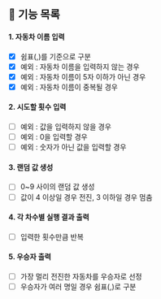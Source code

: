 ## 🚗 기능 목록

#### 1. 자동차 이름 입력

- [x] 쉼표(,)를 기준으로 구분
- [x] 예외 : 자동차 이름을 입력하지 않는 경우
- [x] 예외 : 자동차 이름이 5자 이하가 아닌 경우
- [x] 예외 : 자동차 이름이 중복될 경우

#### 2. 시도할 횟수 입력

- [ ] 예외 : 값을 입력하지 않을 경우
- [ ] 예외 : 0을 입력할 경우
- [ ] 예외 : 숫자가 아닌 값을 입력할 경우

#### 3. 랜덤 값 생성

- [ ] 0~9 사이의 랜덤 값 생성
- [ ] 값이 4 이상일 경우 전진, 3 이하일 경우 멈춤

#### 4. 각 차수별 실행 결과 출력

- [ ] 입력한 횟수만큼 반복 

#### 5. 우승자 출력

- [ ] 가장 멀리 전진한 자동차를 우승자로 선정
- [ ] 우승자가 여러 명일 경우 쉼표(,)로 구분